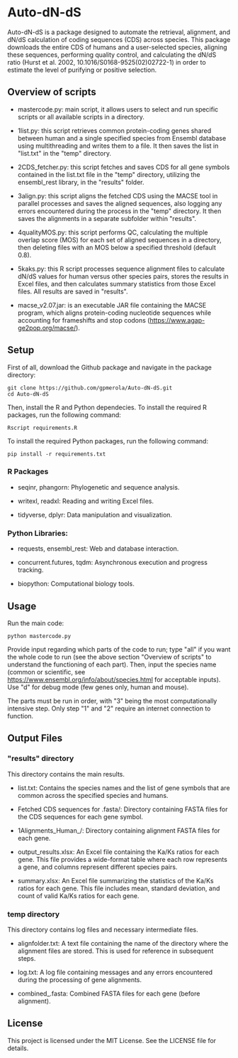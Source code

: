 # Auto-dN-dS
Auto-dN-dS is a package designed to automate the retrieval, alignment, and dN/dS calculation of coding sequences (CDS) across species. This package downloads the entire CDS of humans and a user-selected species, aligning these sequences, performing quality control, and calculating the dN/dS ratio (Hurst et al. 2002, 10.1016/S0168-9525(02)02722-1) in order to estimate the level of purifying or positive selection.


## Overview of scripts
  - mastercode.py: main script, it allows users to select and run specific scripts or all available scripts in a directory.

  - 1list.py: this script retrieves common protein-coding genes shared between human and a single specified species from Ensembl database using multithreading and writes them to a file. It then saves the list in "list.txt" in the "temp" directory.

  - 2CDS_fetcher.py: this script fetches and saves CDS for all gene symbols contained in the list.txt file in the "temp" directory, utilizing the ensembl_rest library, in the "results" folder.

  - 3align.py: this script aligns the fetched CDS using the MACSE tool in parallel processes and saves the aligned sequences, also logging any errors encountered during the process in the "temp" directory. It then saves the alignments in a separate subfolder within "results".

  - 4qualityMOS.py: this script performs QC, calculating the multiple overlap score (MOS) for each set of aligned sequences in a directory, then deleting files with an MOS below a specified threshold (default 0.8).

  - 5kaks.py: this R script processes sequence alignment files to calculate dN/dS values for human versus other species pairs, stores the results in Excel files, and then calculates summary statistics from those Excel files. All results are saved in "results".

  - macse_v2.07.jar: is an executable JAR file containing the MACSE program, which aligns protein-coding nucleotide sequences while accounting for frameshifts and stop codons (https://www.agap-ge2pop.org/macse/).


## Setup
First of all, download the Github package and navigate in the package directory:

```console
git clone https://github.com/gpmerola/Auto-dN-dS.git
cd Auto-dN-dS
```

Then, install the R and Python dependecies.
To install the required R packages, run the following command:

```console
Rscript requirements.R
```
To install the required Python packages, run the following command:

```console
pip install -r requirements.txt
```

### R Packages
- seqinr, phangorn: Phylogenetic and sequence analysis.
  
- writexl, readxl: Reading and writing Excel files.
  
- tidyverse, dplyr: Data manipulation and visualization.

### Python Libraries:
- requests, ensembl_rest: Web and database interaction.

- concurrent.futures, tqdm: Asynchronous execution and progress tracking.

- biopython: Computational biology tools.

## Usage
Run the main code:

```console
python mastercode.py
```

Provide input regarding which parts of the code to run; type "all" if you want the whole code to run (see the above section "Overview of scripts" to understand the functioning of each part). Then, input the species name (common or scientific, see https://www.ensembl.org/info/about/species.html for acceptable inputs). Use "d" for debug mode (few genes only, human and mouse).
      
The parts must be run in order, with "3" being the most computationally intensive step. Only step "1" and "2" require an internet connection to function.

## Output Files

### "results" directory
This directory contains the main results.

  - list.txt: Contains the species names and the list of gene symbols that are common across the specified species and humans.

  - Fetched CDS sequences for <species>.fasta/: Directory containing FASTA files for the CDS sequences for each gene symbol.

  - 1Alignments_Human_<species>/: Directory containing alignment FASTA files for each gene.

  - output_results.xlsx: An Excel file containing the Ka/Ks ratios for each gene. This file provides a wide-format table where each row represents a gene, and columns represent different species pairs.

  - summary.xlsx: An Excel file summarizing the statistics of the Ka/Ks ratios for each gene. This file includes mean, standard deviation, and count of valid Ka/Ks ratios for each gene.

### temp directory
This directory contains log files and necessary intermediate files.

  - alignfolder.txt: A text file containing the name of the directory where the alignment files are stored. This is used for reference in subsequent steps.

  - log.txt: A log file containing messages and any errors encountered during the processing of gene alignments.

  - combined_<gene>.fasta: Combined FASTA files for each gene (before alignment).

## License
This project is licensed under the MIT License. See the LICENSE file for details.
